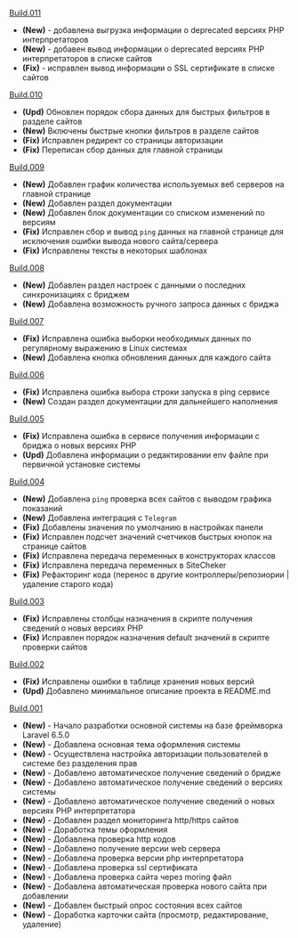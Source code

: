 [Build.011](https://github.com/TripleSD/moring/releases/tag/build.011)
- **(New)** - добавлена выгрузка информации о deprecated версиях PHP интерпретаторов
- **(New)** - добавен вывод информации о deprecated версиях PHP интерпретаторов в списке сайтов
- **(Fix)** - исправлен вывод информации о SSL сертификате в списке сайтов

[Build.010](https://github.com/TripleSD/moring/releases/tag/build.010)
- **(Upd)** Обновлен порядок сбора данных для быстрых фильтров в разделе сайтов
- **(New)** Включены быстрые кнопки фильтров в разделе сайтов
- **(Fix)** Исправлен редирект со страницы авторизации
- **(Fix)** Переписан сбор данных для главной страницы

[Build.009](https://github.com/TripleSD/moring/releases/tag/build.009)
- **(New)** Добавлен график количества используемых веб серверов на главной странице
- **(New)** Добавлен раздел документации
- **(New)** Добавлен блок документации со списком изменений по версиям
- **(Fix)** Исправлен сбор и вывод `ping` данных на главной странице для исключения ошибки вывода нового сайта/сервера
- **(Fix)** Исправлены тексты в некоторых шаблонах

[Build.008](https://github.com/TripleSD/moring/releases/tag/build.008)
- **(New)** Добавлен раздел настроек с данными о последних синхронизациях с бриджем 
- **(New)** Добавлена возможность ручного запроса данных с бриджа

[Build.007](https://github.com/TripleSD/moring/releases/tag/build.007)
- **(Fix)** Исправлена ошибка выборки необходимых данных по регулярному выражению в Linux системах
- **(New)** Добавлена кнопка обновления данных для каждого сайта

[Build.006](https://github.com/TripleSD/moring/releases/tag/build.006)
- **(Fix)** Исправлена ошибка выбора строки запуска в ping сервисе
- **(New)** Создан раздел документации для дальнейшего наполнения

[Build.005](https://github.com/TripleSD/moring/releases/tag/build.005)
- **(Fix)** Исправлена ошибка в сервисе получения информации с бриджа о новых версиях PHP
- **(Upd)** Добавлена информации о редактировании env файле при первичной установке системы 

[Build.004](https://github.com/TripleSD/moring/releases/tag/build.004)
- **(New)** Добавлена `ping` проверка всех сайтов с выводом графика показаний
- **(New)** Добавлена интеграция с `Telegram`
- **(Fix)** Добавлены значения по умолчанию в настройках панели
- **(Fix)** Исправлен подсчет значений счетчиков быстрых кнопок на странице сайтов
- **(Fix)** Исправлена передача переменных в конструкторах классов   
- **(Fix)** Исправлена передача переменных в SiteCheker
- **(Fix)** Рефакторинг кода (перенос в другие контроллеры/репозиории | удаление старого кода)

[Build.003](https://github.com/TripleSD/moring/releases/tag/build.003)
- **(Fix)** Исправлены столбцы назначения в скрипте получения сведений о новых версиях PHP
- **(Fix)** Исправлен порядок назначения default значений в скрипте проверки сайтов

[Build.002](https://github.com/TripleSD/moring/releases/tag/build.002)
- **(Fix)** Исправлены ошибки в таблице хранения новых версий
- **(Upd)** Добавлено минимальное описание проекта в README.md

[Build.001](https://github.com/TripleSD/moring/releases/tag/build.001)  
- **(New)** - Начало разработки основной системы на базе фреймворка Laravel 6.5.0
- **(New)** - Добавлена основная тема оформления системы
- **(New)** - Осуществлена настройка авторизации пользователей в системе без разделения прав
- **(New)** - Добавлено автоматическое получение сведений о бридже
- **(New)** - Добавлено автоматическое получение сведений о версиях системы
- **(New)** - Добавлено автоматическое получение сведений о новых версиях PHP интерпретатора
- **(New)** - Добавлен раздел мониторинга http/https сайтов
- **(New)** - Доработка темы оформления
- **(New)** - Добавлена проверка http кодов
- **(New)** - Добавлено получение версии web сервера
- **(New)** - Добавлена проверка версии php интерпретатора
- **(New)** - Добавлена проверка ssl сертификата
- **(New)** - Добавлена проверка сайта через moring файл
- **(New)** - Добавлена автоматическая проверка нового сайта при добавлении
- **(New)** - Добавлен быстрый опрос состояния всех сайтов
- **(New)** - Доработка карточки сайта (просмотр, редактирование, удаление)

